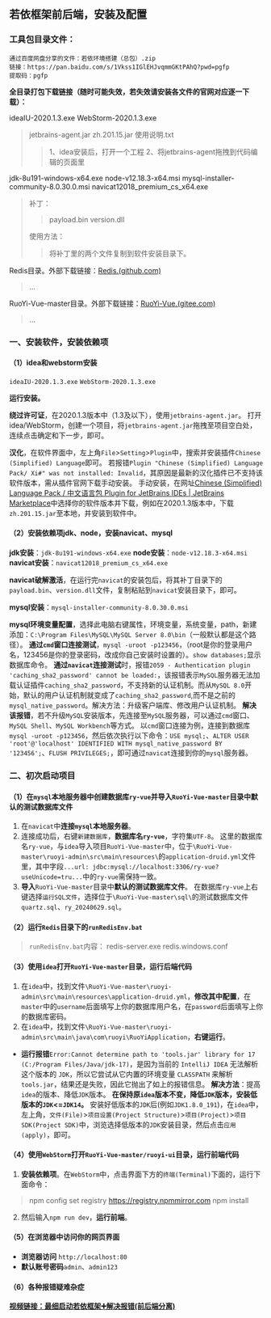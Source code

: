 ## 若依框架前后端，安装及配置

### 工具包目录文件：

```
通过百度网盘分享的文件：若依环境搭建（总包）.zip
链接：https://pan.baidu.com/s/1Vkss1IGlEHJvqmmGKtPAhQ?pwd=pgfp 
提取码：pgfp
```

**全目录打包下载链接（随时可能失效，若失效请安装各文件的官网对应逐一下载）：**

ideaIU-2020.1.3.exe
WebStorm-2020.1.3.exe

>jetbrains-agent.jar
>zh.201.15.jar
>使用说明.txt
>
>>1、idea安装后，打开一个工程
>>2、将jetbrains-agent拖拽到代码编辑的页面里

jdk-8u191-windows-x64.exe
node-v12.18.3-x64.msi
mysql-installer-community-8.0.30.0.msi
navicat12018_premium_cs_x64.exe

> 补丁：
>
> >payload.bin
> >version.dll
>
> 使用方法：
>
> >将补丁里的两个文件复制到软件安装目录下。

Redis目录。外部下载链接：[Redis.(github.com)](https://github.com/tporadowski/redis/)
>…

RuoYi-Vue-master目录。外部下载链接：[RuoYi-Vue.(gitee.com)](https://gitee.com/y_project/RuoYi-Vue)
>…



### 一、安装软件，安装依赖项

#### （1）idea和webstorm安装

`ideaIU-2020.1.3.exe`
`WebStorm-2020.1.3.exe`

**运行安装。**

**绕过许可证**，在2020.1.3版本中（1.3及以下），使用`jetbrains-agent.jar`。
打开idea/WebStorm，创建一个项目，将`jetbrains-agent.jar`拖拽至项目空白处，连续点击确定和下一步，即可。

**汉化**，在软件界面中，左上角`File`>`Setting`>`Plugin`中，搜索并安装插件`Chinese (Simplified) Language`即可。
若报错`Plugin "Chinese (Simplified) Language Pack/ Xi#" was not installed: Invalid`，其原因是最新的汉化插件已不支持该软件版本，需从插件官网下载手动安装。
手动安装，在网址[Chinese (Simplified) Language Pack / 中文语言包 Plugin for JetBrains IDEs | JetBrains Marketplace](https://plugins.jetbrains.com/plugin/13710-chinese-simplified-language-pack----/versions/stable)中选择你的软件版本并下载，例如在2020.1.3版本中，下载`zh.201.15.jar`至本地，并安装到软件中。



#### （2）安装依赖项jdk、node，安装navicat、mysql

**jdk安装**：`jdk-8u191-windows-x64.exe`
**node安装**：`node-v12.18.3-x64.msi`
**navicat安装**：`navicat12018_premium_cs_x64.exe`

**navicat破解激活**，在运行完`navicat`的安装包后，将其补丁目录下的`payload.bin`、`version.dll`文件，复制粘贴到`navicat`安装目录下，即可。

**mysql安装**：`mysql-installer-community-8.0.30.0.msi`

**mysql环境变量配置**，选择此电脑右键属性，环境变量，系统变量，path，新建添加：`C:\Program Files\MySQL\MySQL Server 8.0\bin`（一般默认都是这个路径）。
**通过`cmd`窗口连接测试**，`mysql -uroot -p123456`，（root是你的登录用户名，123456是你的登录密码，改成你自己安装时设置的）。`show databases;`显示数据库命令。
**通过`navicat`连接测试**时，报错`2059 - Authentication plugin 'caching_sha2_password' cannot be loaded:`，该报错表示`MySQL`服务器无法加载认证插件`caching_sha2_password`，不支持新的认证机制。而从`MySQL 8.0`开始，默认的用户认证机制就变成了`caching_sha2_password`,而不是之前的`mysql_native_password`。解决方法：升级客户端库、修改用户认证机制。
**解决该报错**，若不升级`MySQL`安装版本，先连接至`MySQL`服务器，可以通过`cmd`窗口、`MySQL Shell`、`MySQL Workbench`等方式。
以`cmd`窗口连接为例，连接到数据库``mysql -uroot -p123456``，然后依次执行以下命令：`USE mysql;`、`ALTER USER 'root'@'localhost' IDENTIFIED WITH mysql_native_password BY '123456';`、`FLUSH PRIVILEGES;`，即可通过`navicat`连接到你的`mysql`服务器。



### 二、初次启动项目

#### （1）在`mysql`本地服务器中创建数据库`ry-vue`并导入`RuoYi-Vue-master`目录中默认的测试数据库文件

1. 在`navicat`中**连接`mysql`本地服务器**。
2. 连接成功后，右键`新建数据库`，**数据库名`ry-vue`**，字符集`UTF-8`。
	这里的数据库名`ry-vue`，与`idea`导入项目`RuoYi-Vue-master`中，位于`\RuoYi-Vue-master\ruoyi-admin\src\main\resources\`的`application-druid.yml`文件里，其中字段`...url: jdbc:mysql://localhost:3306/ry-vue?useUnicode=tru...`中的`ry-vue`需保持一致。
3. **导入**`RuoYi-Vue-master`目录中**默认的测试数据库文件**。
	在数据库`ry-vue`上右键选择`运行SQL文件`，选择位于`\RuoYi-Vue-master\sql\`的测试数据库文件`quartz.sql`、`ry_20240629.sql`。



#### （2）运行`Redis`目录下的`runRedisEnv.bat`

>`runRedisEnv.bat`内容：
>redis-server.exe redis.windows.conf



#### （3）使用`idea`打开`RuoYi-Vue-master`目录，运行后端代码

1. 在`idea`中，找到文件`\RuoYi-Vue-master\ruoyi-admin\src\main\resources\application-druid.yml`，**修改其中配置**，在`master`中的`username`后面填写上你的数据库用户名，在`password`后面填写上你的数据库密码。
2. 在`idea`中，找到文件`\RuoYi-Vue-master\ruoyi-admin\src\main\java\com\ruoyi\RuoYiApplication`，**右键运行**。

- **运行报错**`Error:Cannot determine path to 'tools.jar' library for 17 (C:/Program Files/Java/jdk-17)`，是因为当前的 `IntelliJ IDEA` 无法解析这个版本的 `JDK`，所以它尝试从它内置的环境变量 `CLASSPATH` 来解析 `tools.jar`，结果还是失败，因此它抛出了如上的报错信息。
	**解决方法**：提高`idea`的版本、降低`JDK`版本。
	**在保持原`idea`版本不变，降低`JDK`版本，安装低版本的`JDK`<=`JDK14`。**
	安装好低版本的`JDK`后(例如`JDK1.8.0_191`)，在`idea`中，左上角，`文件(File)`>`项目设置(Project Structure)`>`项目(Project)`>`项目SDK(Project SDK)`中，浏览选择低版本的`JDK`安装目录，然后点击`应用(apply)`，即可。



#### （4）使用`WebStorm`打开`RuoYi-Vue-master/ruoyi-ui`目录，运行前端代码

1. **安装依赖项**。在`WebStorm`中，点击界面下方的`终端(Terminal)`下面的，运行下面命令：

> npm config set registry https://registry.npmmirror.com
> npm install

2. 然后输入`npm run dev`，**运行前端**。



#### （5）在浏览器中访问你的网页界面

- **浏览器访问** `http://localhost:80`
- **默认账号密码**`admin`、`admin123`

#### （6）各种报错疑难杂症

**[视频链接：最细启动若依框架➕解决报错(前后端分离)](https://www.bilibili.com/video/BV1TV411Q76J)**



